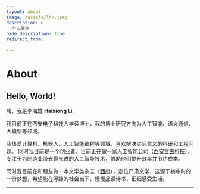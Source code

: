 ```yaml
---
layout: about
image: /assets/lhx.jpeg
description: >
  个人简介
hide_description: true
redirect_from:

---
```


# About

<!--author-->


## Hello, World!

嗨，我是李海雄  **Haixiong Li**.<br>

我目前正在西安电子科技大学读博士，我的博士研究方向为人工智能、语义通信、大模型等领域。<br>

我热爱计算机、机器人、人工智能编程等领域，喜欢解决实际意义的科研和工程问题。
同时我目前是一个创业者，目前正在做一家人工智能公司（[西安言古科技]），专注于为制造业带去最先进的人工智能技术，协助他们提升效率并节约成本。

同时我目前在和朋友做一本文学类杂志（[西府]），定位严肃文学，这源于初中时的一份梦想，希望能在浮躁的社会当下，慢慢品读诗书，细细感受生活。


***





[西安言古科技]:https://www.yygu.cn
[西府]: http://xifuzongshe.com/

[portfolio]: https://hydejack.com/examples/
[resume]: https://hydejack.com/resume/
[download]: https://hydejack.com/download/
[welcome]: https://hydejack.com/
[forms]: https://hydejack.com/forms-by-example/

[features]: #features
[news]: #build-an-audience
[syntax]: syntax-highlighting
[latex]: #beautiful-math
[dark]: https://hydejack.com/blog/hydejack/2018-09-01-introducing-dark-mode/
[search]: https://hydejack.com/#_search-input
[grid]: https://hydejack.com/blog/hydejack/

[lic]: LICENSE.md
[pro]: licenses/PRO.md
[docs]: docs/README.md
[ofln]: docs/advanced.md#enabling-offline-support
[math]: docs/writing.md#adding-math

[kit]: https://github.com/hydecorp/hydejack-starter-kit/releases
[src]: https://github.com/hydecorp/hydejack
[gem]: https://rubygems.org/gems/jekyll-theme-hydejack
[buy]: https://gum.co/nuOluY

[gpss]: https://developers.google.com/speed/pagespeed/insights/?url=https%3A%2F%2Fhydejack.com%2Fdocs%2F
[rouge]: http://rouge.jneen.net
[katex]: https://khan.github.io/KaTeX/
[mathjax]: https://www.mathjax.org/
[tinyletter]: https://tinyletter.com/